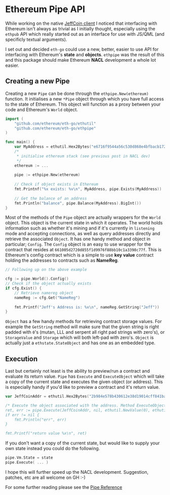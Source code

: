 # Ethereum Pipe API

While working on the native [JeffCoin client](https://github.com/obscuren/jeffcoin) I noticed that interfacing with Ethereum isn't always as trivial as I initially thought, especially using the `ethpub` API which really started out as an interface for use with JS/QML (and specificly textual arguments).

I set out and decided `eth-go` could use a new, better, easier to use API for interfacing with Ethereum's **state** and **objects**. `ethpipe` was the result of this and this package should make Ethereum **NACL** development a whole lot easier. 

## Creating a new Pipe

Creating a new `Pipe` can be done through the `ethpipe.New(ethereum)` function. It initialises a new `*Pipe` object through which you have full access to the state of Ethereum. This object will function as a proxy between your code and Ethereum's `World` object.

```go
import (
    "github.com/ethereum/eth-go/ethutil"
    "github.com/ethereum/eth-go/ethpipe"
)

func main() {
    var MyAddress = ethutil.Hex2Bytes("e6716f9544a56c530d868e4bfbacb172315bdead")
    /*
     * initialise ethereum stack (see previous post in NACL dev)
     */
    ethereum := ...
     
    pipe := ethpipe.New(ethereum)
    
    // Check if object exists in Ethereum
    fmt.Printnf("%x exists: %v\n", MyAddress, pipe.Exists(MyAddress))
    
    // Get the balance of an address
    fmt.Println("balance", pipe.Balance(MyAddress).BigInt())
}
```

Most of the methods of the `Pipe` object are actually wrappers for the `World` object. This object is the current state in which it operates. The world holds information such as whether it's mining and if it's currently in `listening` mode and accepting connections, as well as query addresses directly and retrieve the associated `Object`. It has one handy method and object in particular; `Config`. The `Config` object is an easy to use wrapper for the contract that resides at `661005d2720d855f1d9976f88bb10c1a3398c77f`. This is Ethereum's config contract which is a simple to use **key value** contract holding the addresses to contracts such as **NameReg**.

```go
// Following up on the above example

cfg := pipe.World().Config()
// Check if the object actually exists
if cfg.Exist() {
    // Retrieve namereg object
    nameReg := cfg.Get("NameReg")
    
    fmt.Printf("Jeff's Address is: %x\n", nameReg.GetString("Jeff"))
}
```

`Object` has a few handy methods for retrieving contract storage values. For example the `GetString` method will make sure that the given string is right padded with `0`'s (mutan, LLL and serpent all right pad strings with zero's), or `StorageValue` and `Storage` which will both left-pad with zero's. `Object` is actually just a `ethstate.StateObject` and has one as an embedded type.

## Execution

Last but certainly not least is the ability to preview/run a contract and evaluate its return value. `Pipe` has `Execute` and `ExecuteObject` which will take a copy of the current state and executes the given object (or address). This is especially handy if you'd like to preview a contract and it's return value.

```go
var JeffCoinAddr = ethutil.Hex2Bytes("2b984e578b430612e38d19014cff841ba39cdb9a")

/* Execute the object associated with the address. Method ExecuteObject takes an object as first argument instead.
ret, err := pipe.Execute(JeffCoinAddr, nil, ethutil.NewValue(0), ethutil.NewValue(10000), ethutil.NewValue(0))
if err != nil {
    fmt.Println("err", err)
}

fmt.Printf("return value %x\n", ret)
```

If you don't want a copy of the current state, but would like to supply your own state instead you could do the following.

```go
pipe.Vm.State = state
pipe.Execute( ... )
```

I hope this will further speed up the NACL development. Suggestion, patches, etc are all welcome on GH :-)

For some further reading please see the [Pipe Reference](https://github.com/ethereum/go-ethereum/wiki/Pipe)
